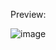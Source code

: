 Preview:

![image](https://user-images.githubusercontent.com/2094015/150523567-d42ef66c-9e60-46e9-aa71-19abdee593ea.png)
